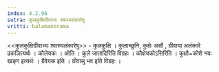 ```yaml
---
index: 4.2.96
sutra: कुलकुक्षिग्रीवाभ्यः श्वास्यलंकारेषु
vritti: balamanorama
---
```


<<कुलकुक्षिग्रीवाभ्यः श्वास्यलंकारेषु>> - कुलकुक्षि । कुलाच्छुनि, कुक्षेः असौ , ग्रीवाया अलंकारे ढकञित्यर्थः । कौलेयकः । ओति । कुले जातादिरिति विग्रहः । कौक्षेयकोऽसिरिति । कुक्षौ=कोशे भवः खङ्ग इत्यर्थः । ग्रैवेयक इति । ग्रीवासु भव इति विग्रहः ।